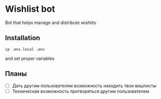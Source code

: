 # Wishlist bot
Bot that helps manage and distribute wishlits

## Installation

```cp .env.local .env```

and set proper variables

## Планы

- [ ] Дать другим пользователям возможность находить твои вишлисты
- [ ] Техническая возможность притворяться другим пользователем 
